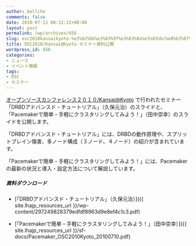 ```yaml
---
author: bellche
comments: false
date: 2010-07-12 08:12:12+00:00
layout: post
permalink: /wp/archives/456
slug: osc2010kansaikyoto-%e3%82%bb%e3%83%9f%e3%83%8a%e3%83%bc%e8%b3%87%e6%96%99%e5%85%ac%e9%96%8b
title: OSC2010/Kansai@Kyoto セミナー資料公開
wordpress_id: 456
categories:
- ニュース
- イベント情報
tags:
- OSC
- セミナー
---
```


[オープンソースカンファレンス２０１０/Kansai@Kyoto](http://www.ospn.jp/osc2010-kyoto/) で行われたセミナー「DRBDアドバンスド・チュートリアル」（久保元治）のスライドと、「Pacemakerで簡単・手軽にクラスタリングしてみよう！」（田中崇幸）のスライドを公開します。





「DRBDアドバンスド・チュートリアル」には、DRBDの動作原理や、スプリットブレイン傷害、多ノード構成（３ノード、４ノード）の紹介が含まれています。





「Pacemakerで簡単・手軽にクラスタリングしてみよう！」には、Pacemakerの最新の状況と導入・設定方法について解説しています。





  






##### 資料ダウンロード





	
  * [「DRBDアドバンスド・チュートリアル」（久保元治）]({{ site.lhajp_resources_url }}/wp-content/297249828379edfdf8963d9e8ef4c1c3.pdf)



	
  * [「Pacemakerで簡単・手軽にクラスタリングしてみよう！」（田中崇幸）]({{ site.lhajp_resources_url }}/sf-docs/Pacemaker_OSC2010Kyoto_20100710.pdf)


